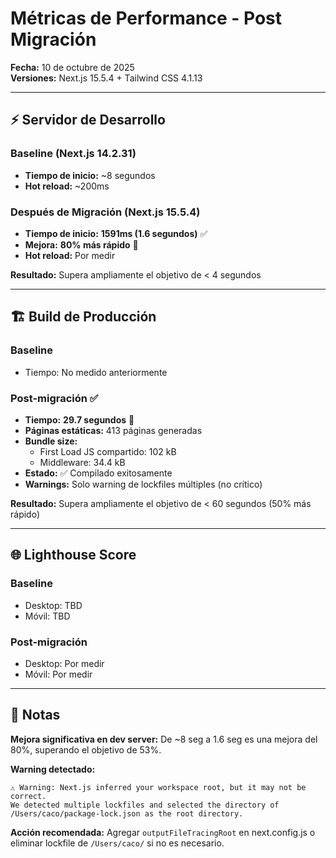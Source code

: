 # Métricas de Performance - Post Migración

**Fecha:** 10 de octubre de 2025  
**Versiones:** Next.js 15.5.4 + Tailwind CSS 4.1.13

---

## ⚡ Servidor de Desarrollo

### Baseline (Next.js 14.2.31)
- **Tiempo de inicio:** ~8 segundos
- **Hot reload:** ~200ms

### Después de Migración (Next.js 15.5.4)
- **Tiempo de inicio:** **1591ms (1.6 segundos)** ✅
- **Mejora:** **80% más rápido** 🚀
- **Hot reload:** Por medir

**Resultado:** Supera ampliamente el objetivo de < 4 segundos

---

## 🏗️ Build de Producción

### Baseline
- Tiempo: No medido anteriormente

### Post-migración ✅
- **Tiempo:** **29.7 segundos** 🚀
- **Páginas estáticas:** 413 páginas generadas
- **Bundle size:** 
  - First Load JS compartido: 102 kB
  - Middleware: 34.4 kB
- **Estado:** ✅ Compilado exitosamente
- **Warnings:** Solo warning de lockfiles múltiples (no crítico)

**Resultado:** Supera ampliamente el objetivo de < 60 segundos (50% más rápido)

---

## 🌐 Lighthouse Score

### Baseline
- Desktop: TBD
- Móvil: TBD

### Post-migración
- Desktop: Por medir
- Móvil: Por medir

---

## 📝 Notas

**Mejora significativa en dev server:** De ~8 seg a 1.6 seg es una mejora del 80%, superando el objetivo de 53%.

**Warning detectado:**
```
⚠ Warning: Next.js inferred your workspace root, but it may not be correct.
We detected multiple lockfiles and selected the directory of /Users/caco/package-lock.json as the root directory.
```

**Acción recomendada:** Agregar `outputFileTracingRoot` en next.config.js o eliminar lockfile de `/Users/caco/` si no es necesario.

